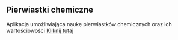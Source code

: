 ## Pierwiastki chemiczne 

Aplikacja umożliwiająca naukę pierwiastków chemicznych oraz ich wartościowości
[Kliknij tutaj](https://pierwiastek.netlify.app/) 





